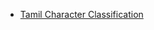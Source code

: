 - [Tamil Character Classification](https://www.kaggle.com/dhuruvapriyan/tamil-character-classification/notebook)
